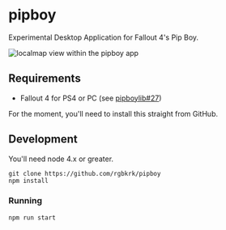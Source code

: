 # pipboy

Experimental Desktop Application for Fallout 4's Pip Boy.

![localmap view within the pipboy app](https://cloud.githubusercontent.com/assets/2041385/11451663/11faf260-95ce-11e5-90af-5f0eb27602e2.gif)

## Requirements

* Fallout 4 for PS4 or PC (see [pipboylib#27](https://github.com/rgbkrk/pipboylib/issues/27))

For the moment, you'll need to install this straight from GitHub.

## Development

You'll need node 4.x or greater.

```
git clone https://github.com/rgbkrk/pipboy
npm install
```

### Running

```
npm run start
```
